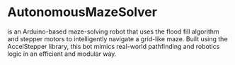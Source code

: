 # AutonomousMazeSolver
 is an Arduino-based maze-solving robot that uses the flood fill algorithm and stepper motors to intelligently navigate a grid-like maze. Built using the AccelStepper library, this bot mimics real-world pathfinding and robotics logic in an efficient and modular way.
